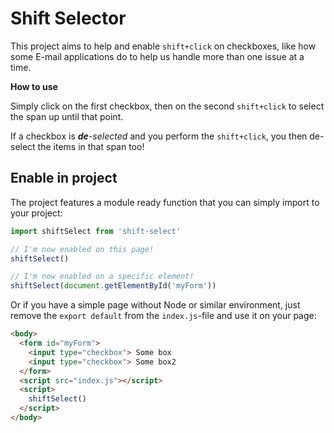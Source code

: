 # Shift Selector

This project aims to help and enable `shift+click` on checkboxes, like how some E-mail applications do to help us handle more than one issue at a time.

**How to use**

Simply click on the first checkbox, then on the second `shift+click`  to select the span up until that point.

If a checkbox is _**de**-selected_ and you perform the `shift+click`, you then de-select the items in that span too!

## Enable in project

The project features a module ready function that you can simply import to your project:

```javascript
import shiftSelect from 'shift-select'

// I'm now enabled on this page!
shiftSelect()

// I'm now enabled on a specific element!
shiftSelect(document.getElementById('myForm'))
```

Or if you have a simple page without Node or similar environment, just remove the `export default` from the `index.js`-file and use it on your page:

```html
<body>
  <form id="myForm">
    <input type="checkbox"> Some box
    <input type="checkbox"> Some box2
  </form>
  <script src="index.js"></script>
  <script>
    shiftSelect()
  </script>
</body>
```
